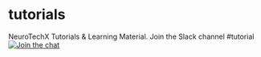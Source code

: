 # tutorials

NeuroTechX Tutorials &amp; Learning Material. Join the Slack channel #tutorial [![Join the chat](https://neurotechx.herokuapp.com/badge.svg)](https://neurotechx.herokuapp.com/)
